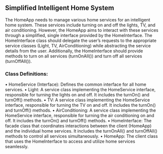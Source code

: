 
<h2>Simplified Intelligent Home System</h2>
The HomeApp needs to manage various home services for an intelligent home system. These services include turning on and off the lights, TV, and air conditioning. However, the HomeApp aims to interact 
with these services through a simplified, single interface provided by the HomeInterface. The HomeInterface class should delegate the user’s requests to the appropriate service classes 
(Light, TV, AirConditioning) while abstracting the service details from the user. Additionally, the HomeInterface should provide methods to turn on all services 
(turnOnAll()) and turn off all services (turnOffAll()).

<h3>Class Definitions:</h3>
	•	HomeService (Interface): Defines the common interface for all home services.
	•	Light: A service class implementing the HomeService interface, responsible for turning the lights on and off. It includes the turnOn() and turnOff() methods.
	•	TV: A service class implementing the HomeService interface, responsible for turning the TV on and off. It includes the turnOn() and turnOff() methods.
	•	AirConditioning: A service class implementing the HomeService interface, responsible for turning the air conditioning on and off. It includes the turnOn() and turnOff() methods.
	•	HomeInterface: The facade class that coordinates interactions between the client (HomeApp) and the individual home services. It includes the turnOnAll() and turnOffAll() methods to control all services simultaneously.
	•	HomeApp: The client class that uses the HomeInterface to access and utilize home services seamlessly.
